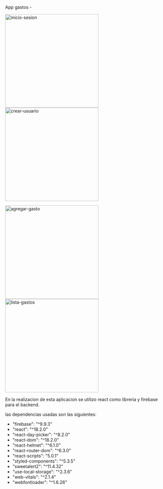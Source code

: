 App gastos - <a href="https://app-lista-gastos-85775.web.app" target="_blank" rel="noopener noreferrer"></a>

<img src='https://user-images.githubusercontent.com/90290161/191749132-f759bd90-db74-4e6d-a79c-a47e5ed2a7a0.png' alt='inicio-sesion' width='300px'/><img src='https://user-images.githubusercontent.com/90290161/191749145-7a53c4a2-1066-4984-aed3-2b6e158d4e0a.png' alt='crear-usuario' width='300px'/>

<img src='https://user-images.githubusercontent.com/90290161/191749169-64467255-d5eb-468d-ab7b-bfa03113b955.png' alt='agregar-gasto' width='300px'/><img src='https://user-images.githubusercontent.com/90290161/191749200-be3d97ea-5028-4b96-8411-d418dbac295c.png' alt='lista-gastos' width='300px'/>




En la realizacion de esta aplicacion se utilizo react como libreria y firebase para el backend. 

las dependencias usadas son las siguientes:

<ul>
  <li>"firebase": "^9.9.3"</li>
  <li>"react": "^18.2.0"</li>
  <li>"react-day-picker": "^8.2.0"</li>
  <li>"react-dom": "^18.2.0"</li>
  <li>"react-helmet": "^6.1.0"</li>
  <li>"react-router-dom": "^6.3.0"</li>
  <li>"react-scripts": "5.0.1"</li>
  <li>"styled-components": "^5.3.5"</li>
  <li>"sweetalert2": "^11.4.32"</li>
  <li>"use-local-storage": "^2.3.6"</li>
  <li>"web-vitals": "^2.1.4"</li>
  <li>"webfontloader": "^1.6.28"</li>
</ul>

